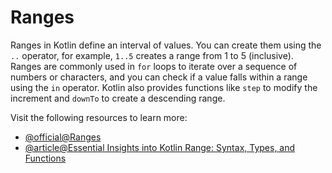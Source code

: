 # Ranges

Ranges in Kotlin define an interval of values. You can create them using the `..` operator, for example, `1..5` creates a range from 1 to 5 (inclusive). Ranges are commonly used in `for` loops to iterate over a sequence of numbers or characters, and you can check if a value falls within a range using the `in` operator. Kotlin also provides functions like `step` to modify the increment and `downTo` to create a descending range.

Visit the following resources to learn more:

- [@official@Ranges](https://kotlinlang.org/docs/ranges.html#range)
- [@article@Essential Insights into Kotlin Range: Syntax, Types, and Functions](https://www.dhiwise.com/post/essential-insights-into-kotlin-range-syntax-and-functions)